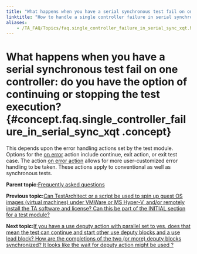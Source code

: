 ```yaml
--- 
title: "What happens when you have a serial synchronous test fail on one controller: do you have the option of continuing or stopping the test execution?"
linktitle: "How to handle a single controller failure in serial synchronous testing?"
aliases: 
    - /TA_FAQ/Topics/faq.single_controller_failure_in_serial_sync_xqt.html
---
```

# What happens when you have a serial synchronous test fail on one controller: do you have the option of continuing or stopping the test execution? {#concept.faq.single_controller_failure_in_serial_sync_xqt .concept}

This depends upon the error handling actions set by the test module. Options for the [on error](../../TA_Automation/Topics/bia_on_error.html) action include continue, exit action, or exit test case. The action [on error action](../../TA_Automation/Topics/bia_on_error_action.html) allows for more user-customized error handling to be taken. These actions apply to conventional as well as synchronous tests.

**Parent topic:**[Frequently asked questions](../../TA_Help/Topics/Support_FAQ.html)

**Previous topic:**[Can TestArchitect or a script be used to spin up guest OS images \(virtual machines\) under VMWare or MS Hyper-V, and/or remotely install the TA software and license? Can this be part of the INITIAL section for a test module?](../../TA_FAQ/Topics/faq.can_ta_spin_up_virtual_machines.html)

**Next topic:**[If you have a use deputy action with parallel set to yes, does that mean the test can continue and start other use deputy blocks and a use lead block? How are the completions of the two \(or more\) deputy blocks synchronized? It looks like the wait for deputy action might be used ?](../../TA_FAQ/Topics/faq.does_parallel_use_deputy_allow_for_multiple_deputies.html)

